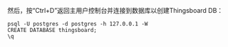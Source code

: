 然后，按“Ctrl+D”返回主用户控制台并连接到数据库以创建Thingsboard DB：

```text
psql -U postgres -d postgres -h 127.0.0.1 -W
CREATE DATABASE thingsboard;
\q
```